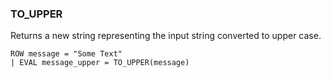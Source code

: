 <!--
This is generated by ESQL’s AbstractFunctionTestCase. Do no edit it. See ../README.md for how to regenerate it.
-->

### TO_UPPER
Returns a new string representing the input string converted to upper case.

```
ROW message = "Some Text"
| EVAL message_upper = TO_UPPER(message)
```
